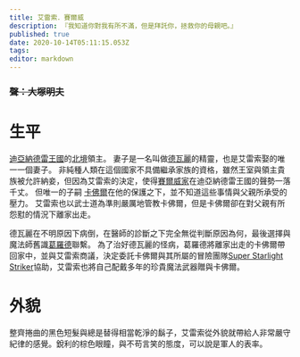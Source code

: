 ```yaml
---
title: 艾雷索．賽爾威
description: 『我知道你對我有所不滿，但是拜託你，拯救你的母親吧。』
published: true
date: 2020-10-14T05:11:15.053Z
tags: 
editor: markdown
---
```


### ~~聲：大塚明夫~~
# 生平
[迪亞納德雷王國](/組織/列表#迪亞納德雷王國)的[北境](/地理/列表#北境（原賽爾威王國）)領主。
妻子是一名叫做[德瓦麗](/角色/德瓦麗)的精靈，也是艾雷索娶的唯一一個妻子。
非純種人類在這個國家不具備繼承家族的資格，雖然王室與領主貴族被允許納妾，但因為艾雷索的決定，使得[賽爾威家](/組織/賽爾威家)在迪亞納德雷王國的聲勢一落千丈。
但唯一的子嗣 [卡佛爾](/卡佛爾)在他的保護之下，並不知道這些事情與父親所承受的壓力。
艾雷索也以武士道為準則嚴厲地管教卡佛爾，但是卡佛爾卻在對父親有所怨懟的情況下離家出走。

德瓦麗在不明原因下病倒，在醫師的診斷之下完全無從判斷原因為何，最後選擇與魔法師舊識[葛羅德](/葛羅德)聯繫。
為了治好德瓦麗的怪病，葛羅德將離家出走的卡佛爾帶回家中，並與艾雷索商議，決定委託卡佛爾與其所屬的冒險團隊[Super Starlight Striker](/角色/列表#Super-Starlight-Striker)協助，艾雷索也將自己配戴多年的珍貴魔法武器贈與卡佛爾。

# 外貌
整齊捲曲的黑色短髮與總是替得相當乾淨的鬍子，艾雷索從外貌就帶給人非常嚴守紀律的感覺。銳利的棕色眼瞳，與不苟言笑的態度，可以說是軍人的表率。